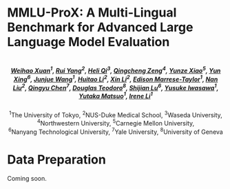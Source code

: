 # MMLU-ProX: A Multi-Lingual Benchmark for Advanced Large Language Model Evaluation
<p align="center">
<a href="" target='_blank'>
    <img src="">
  </a>
<h5 align="center">
    <em>
        <a href="https://scholar.google.com/citations?user=7e0W-2AAAAAJ&hl=en">Weihao Xuan</a><sup>1</sup>, 
        <a href="https://scholar.google.com/citations?user=aCawmg0AAAAJ&hl=zh-CN">Rui Yang</a><sup>2</sup>, 
        <a href="https://scholar.google.com/citations?user=CH-rTXsAAAAJ&hl=en">Heli Qi</a><sup>3</sup>, 
        <a href="https://scholar.google.com/citations?user=i0K71KQAAAAJ&hl=en">Qingcheng Zeng</a><sup>4</sup>, 
        <a href="https://scholar.google.com.hk/citations?user=95n7XTkAAAAJ&hl=en">Yunze Xiao</a><sup>5</sup>, 
        <a href="https://scholar.google.com/citations?user=uOAYTXoAAAAJ&hl=en">Yun Xing</a><sup>6</sup>, 
        <a href="https://scholar.google.com/citations?user=H58gKSAAAAAJ&hl=en">Junjue Wang</a><sup>1</sup>, 
        <a href="">Huitao Li</a><sup>2</sup>, 
        <a href="">Xin Li</a><sup>2</sup>, 
        <a href="https://scholar.google.com/citations?hl=es&user=uK_esCgAAAAJ">Edison Marrese-Taylor</a><sup>1</sup>, 
        <a href="https://scholar.google.com/citations?user=ceF698kAAAAJ&hl=zh-CN">Nan Liu</a><sup>2</sup>, 
        <a href="https://scholar.google.com/citations?user=FSLotiMAAAAJ&hl=en">Qingyu Chen</a><sup>7</sup>, 
        <a href="https://scholar.google.com/citations?user=bDgzTucAAAAJ&hl=en">Douglas Teodoro</a><sup>8</sup>, 
        <a href="https://scholar.google.com/citations?user=uYmK-A0AAAAJ&hl=en">Shijian Lu</a><sup>6</sup>, 
        <a href="https://scholar.google.co.jp/citations?user=nRLaJiQAAAAJ&hl=ja">Yusuke Iwasawa</a><sup>1</sup>, 
        <a href="https://scholar.google.co.jp/citations?user=Dy8iau4AAAAJ&hl=ja">Yutaka Matsuo</a><sup>1</sup>, 
        <a href="https://scholar.google.com/citations?user=JuYPjCMAAAAJ&hl=zh-CN">Irene Li</a><sup>1</sup>
    </em>
</h5>
<p align="center">
    <sup>1</sup>The University of Tokyo, <sup>2</sup>NUS-Duke Medical School, <sup>3</sup>Waseda University,<br>
    <sup>4</sup>Northwestern University, <sup>5</sup>Carnegie Mellon University,<br>
    <sup>6</sup>Nanyang Technological University, <sup>7</sup>Yale University, <sup>8</sup>University of Geneva
</p>
<p align="center">

# Data Preparation
Coming soon.